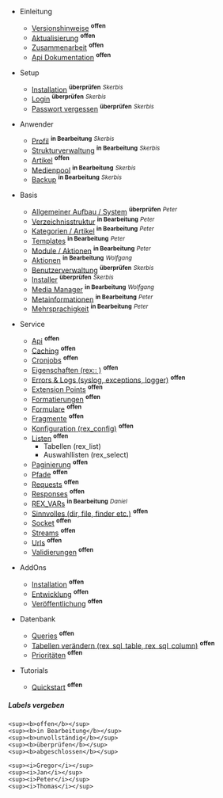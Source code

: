 - Einleitung
    - [Versionshinweise](/{{path}}/{{version}}/versionshinweise) <sup><b>offen</b></sup>
    - [Aktualisierung](/{{path}}/{{version}}/aktualisierung) <sup><b>offen</b></sup>
    - [Zusammenarbeit](/{{path}}/{{version}}/zusammenarbeit) <sup><b>offen</b></sup>
    - [Api Dokumentation](/docs/master/) <sup><b>offen</b></sup>

- Setup
    - [Installation](/{{path}}/{{version}}/installation) <sup><b>überprüfen</b></sup> <sup><i>Skerbis</i></sup>
    - [Login](/{{path}}/{{version}}/login) <sup><b>überprüfen</b></sup> <sup><i>Skerbis</i></sup>
    - [Passwort vergessen](/{{path}}/{{version}}/passwort-vergessen) <sup><b>überprüfen</b></sup> <sup><i>Skerbis</i></sup>

- Anwender
    - [Profil](/{{path}}/{{version}}/profil) <sup><b>in Bearbeitung</b></sup> <sup><i>Skerbis</i></sup>
    - [Strukturverwaltung](/{{path}}/{{version}}/strukturverwaltung) <sup><b>in Bearbeitung</b></sup> <sup><i>Skerbis</i></sup>
    - [Artikel](/{{path}}/{{version}}/artikel) <sup><b>offen</b></sup>
    - [Medienpool](/{{path}}/{{version}}/medienpool) <sup><b>in Bearbeitung</b></sup> <sup><i>Skerbis</i></sup>
    - [Backup](/{{path}}/{{version}}/backup) <sup><b>in Bearbeitung</b></sup> <sup><i>Skerbis</i></sup>

- Basis
    - [Allgemeiner Aufbau / System](/{{path}}/{{version}}/system) <sup><b>überprüfen</b></sup> <sup><i>Peter</i></sup>
    - [Verzeichnisstruktur](/{{path}}/{{version}}/verzeichnisstruktur) <sup><b>in Bearbeitung</b></sup> <sup><i>Peter</i></sup>
    - [Kategorien / Artikel](/{{path}}/{{version}}/kategorien-artikel) <sup><b>in Bearbeitung</b></sup> <sup><i>Peter</i></sup>
    - [Templates](/{{path}}/{{version}}/templates) <sup><b>in Bearbeitung</b></sup> <sup><i>Peter</i></sup>
    - [Module / Aktionen](/{{path}}/{{version}}/module) <sup><b>in Bearbeitung</b></sup> <sup><i>Peter</i></sup>
    - [Aktionen](/{{path}}/{{version}}/aktionen) <sup><b>in Bearbeitung</b></sup> <sup><i>Wolfgang</i></sup>
    - [Benutzerverwaltung](/{{path}}/{{version}}/benutzerverwaltung) <sup><b>überprüfen</b></sup> <sup><i>Skerbis</i></sup>
    - [Installer](/{{path}}/{{version}}/installer) <sup><b>überprüfen</b></sup> <sup><i>Skerbis</i></sup>
    - [Media Manager](/{{path}}/{{version}}/media-manager) <sup><b>in Bearbeitung</b></sup> <sup><i>Wolfgang</i></sup>
    - [Metainformationen](/{{path}}/{{version}}/metainformationen) <sup><b>in Bearbeitung</b></sup> <sup><i>Peter</i></sup>
    - [Mehrsprachigkeit](/{{path}}/{{version}}/mehrsprachigkeit) <sup><b>in Bearbeitung</b></sup> <sup><i>Peter</i></sup>

- Service
    - [Api](/{{path}}/{{version}}/api) <sup><b>offen</b></sup>
    - [Caching](/{{path}}/{{version}}/caching) <sup><b>offen</b></sup>
    - [Cronjobs](/{{path}}/{{version}}/cronjobs) <sup><b>offen</b></sup>
    - [Eigenschaften (rex:: )](/{{path}}/{{version}}/eigenschaften) <sup><b>offen</b></sup>
    - [Errors & Logs (syslog, exceptions, logger)](/{{path}}/{{version}}/errors) <sup><b>offen</b></sup>
    - [Extension Points](/{{path}}/{{version}}/extension-points) <sup><b>offen</b></sup>
    - [Formatierungen](/{{path}}/{{version}}/formatierungen) <sup><b>offen</b></sup>
    - [Formulare](/{{path}}/{{version}}/formulare) <sup><b>offen</b></sup>
    - [Fragmente](/{{path}}/{{version}}/fragmente) <sup><b>offen</b></sup>
    - [Konfiguration (rex_config)](/{{path}}/{{version}}/konfiguration) <sup><b>offen</b></sup>
    - [Listen](/{{path}}/{{version}}/listen) <sup><b>offen</b></sup>
        - Tabellen (rex_list)
        - Auswahllisten (rex_select)
    - [Paginierung](/{{path}}/{{version}}/paginierung) <sup><b>offen</b></sup>
    - [Pfade](/{{path}}/{{version}}/pfade) <sup><b>offen</b></sup>
    - [Requests](/{{path}}/{{version}}/requests) <sup><b>offen</b></sup>
    - [Responses](/{{path}}/{{version}}/responses) <sup><b>offen</b></sup>
    - [REX_VARs](/{{path}}/{{version}}/redaxo-variablen) <sup><b>in Bearbeitung</b></sup> <sup><i>Daniel</i></sup>
    - [Sinnvolles (dir, file, finder etc.)](/{{path}}/{{version}}/sinnvolles) <sup><b>offen</b></sup>
    - [Socket](/{{path}}/{{version}}/socket) <sup><b>offen</b></sup>
    - [Streams](/{{path}}/{{version}}/streams) <sup><b>offen</b></sup>
    - [Urls](/{{path}}/{{version}}/urls) <sup><b>offen</b></sup>
    - [Validierungen](/{{path}}/{{version}}/validierungen) <sup><b>offen</b></sup>

- AddOns
    - [Installation](/{{path}}/{{version}}/addon-installation) <sup><b>offen</b></sup>
    - [Entwicklung](/{{path}}/{{version}}/addon-entwicklung) <sup><b>offen</b></sup>
    - [Veröffentlichung](/{{path}}/{{version}}/addon-veroeffentlichung) <sup><b>offen</b></sup>

- Datenbank
    - [Queries](/{{path}}/{{version}}/datenbank-queries) <sup><b>offen</b></sup>
    - [Tabellen verändern (rex_sql_table, rex_sql_column)](/{{path}}/{{version}}/datenbank-tabellen) <sup><b>offen</b></sup>
    - [Prioritäten](/{{path}}/{{version}}/datenbank-prioritaeten) <sup><b>offen</b></sup>

- Tutorials
    - [Quickstart](/{{path}}/{{version}}/tutorial-quickstart) <sup><b>offen</b></sup>



##### Labels vergeben

```
<sup><b>offen</b></sup>
<sup><b>in Bearbeitung</b></sup>
<sup><b>unvollständig</b></sup>
<sup><b>überprüfen</b></sup>
<sup><b>abgeschlossen</b></sup>

<sup><i>Gregor</i></sup>
<sup><i>Jan</i></sup>
<sup><i>Peter</i></sup>
<sup><i>Thomas</i></sup>
```
